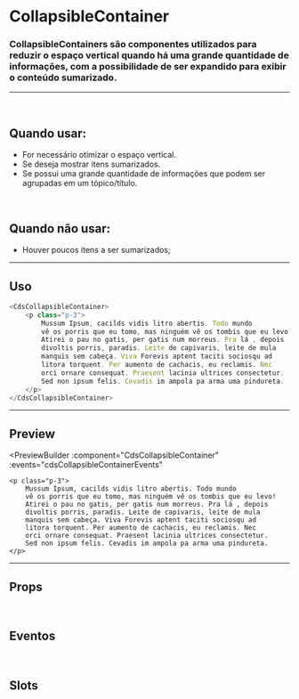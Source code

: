 # CollapsibleContainer

### CollapsibleContainers são componentes utilizados para reduzir o espaço vertical quando há uma grande quantidade de informações, com a possibilidade de ser expandido para exibir o conteúdo sumarizado.
---
<br />

## Quando usar:
- For necessário otimizar o espaço vertical.
- Se deseja mostrar itens sumarizados.
- Se possui uma grande quantidade de informações que podem ser agrupadas em um tópico/título.

<br />

## Quando não usar:
- Houver poucos itens a ser sumarizados;

---

## Uso

```js
<CdsCollapsibleContainer>
	<p class="p-3">
		Mussum Ipsum, cacilds vidis litro abertis. Todo mundo
		vê os porris que eu tomo, mas ninguém vê os tombis que eu levo!
		Atirei o pau no gatis, per gatis num morreus. Pra lá , depois
		divoltis porris, paradis. Leite de capivaris, leite de mula
		manquis sem cabeça. Viva Forevis aptent taciti sociosqu ad
		litora torquent. Per aumento de cachacis, eu reclamis. Nec
		orci ornare consequat. Praesent lacinia ultrices consectetur.
		Sed non ipsum felis. Cevadis im ampola pa arma uma pindureta.
	</p>
</CdsCollapsibleContainer>
```

---

## Preview

<PreviewBuilder
	:component="CdsCollapsibleContainer"
	:events="cdsCollapsibleContainerEvents"
>
	<p class="p-3">
		Mussum Ipsum, cacilds vidis litro abertis. Todo mundo
		vê os porris que eu tomo, mas ninguém vê os tombis que eu levo!
		Atirei o pau no gatis, per gatis num morreus. Pra lá , depois
		divoltis porris, paradis. Leite de capivaris, leite de mula
		manquis sem cabeça. Viva Forevis aptent taciti sociosqu ad
		litora torquent. Per aumento de cachacis, eu reclamis. Nec
		orci ornare consequat. Praesent lacinia ultrices consectetur.
		Sed non ipsum felis. Cevadis im ampola pa arma uma pindureta.
	</p>
</PreviewBuilder>

---

## Props

<APITable
	name="CollapsibleContainer"
	section="props"
/>
<br />

## Eventos

<APITable
	name="CollapsibleContainer"
	section="events"
/>
<br />

## Slots

<APITable
	name="CollapsibleContainer"
	section="slots"
/>

<script setup>
import CdsCollapsibleContainer from '@/components/CollapsibleContainer.vue';

const cdsCollapsibleContainerEvents = [
	'update:model-value'
];
</script>
